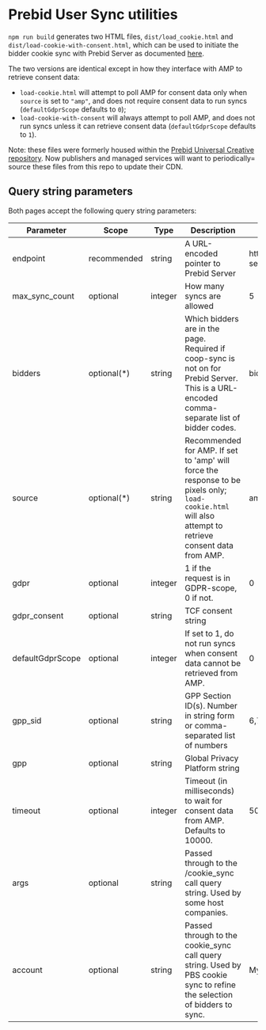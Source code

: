 # Prebid User Sync utilities

`npm run build` generates two HTML files, `dist/load_cookie.html` and `dist/load-cookie-with-consent.html`, which can be used to initiate the bidder cookie sync with Prebid Server as documented [here](https://docs.prebid.org/prebid-server/developers/pbs-cookie-sync.html#manually-initiating-a-sync).

The two versions are identical except in how they interface with AMP to retrieve consent data:

 - `load-cookie.html` will attempt to poll AMP for consent data only when `source` is set to `"amp"`, and does not require consent data to run syncs (`defaultGdprScope` defaults to `0`);
 - `load-cookie-with-consent` will always attempt to poll AMP, and does not run syncs unless it can retrieve consent data (`defaultGdprScope` defaults to `1`).

Note: these files were formerly housed within the [Prebid Universal Creative repository](https://github.com/prebid/prebid-universal-creative). Now publishers and managed services will want to periodically= source these files from this repo to update their CDN.
 
## Query string parameters

Both pages accept the following query string parameters:

| Parameter        | Scope        | Type    | Description                                                                                                                                              | Example                                              |
|------------------|--------------|---------|----------------------------------------------------------------------------------------------------------------------------------------------------------|------------------------------------------------------|
| endpoint         | recommended  | string  | A URL-encoded pointer to Prebid Server                                                                                                                   | https%3A%2F%2Fprebid-server.example.com%2Fcookie_sync |
| max_sync_count   | optional     | integer | How many syncs are allowed                                                                                                                               | 5                                                    |
| bidders          | optional(*)  | string  | Which bidders are in the page. Required if coop-sync is not on for Prebid Server. This is a URL-encoded comma-separate list of bidder codes.             | bidderA%2CbidderB                                    |
| source           | optional(*)  | string  | Recommended for AMP. If set to 'amp' will force the response to be pixels only; `load-cookie.html`  will also attempt to retrieve consent data from AMP. | amp                                                  |
| gdpr             | optional     | integer | 1 if the request is in GDPR-scope, 0 if not.                                                                                                             | 0                                                    |
| gdpr_consent     | optional     | string  | TCF consent string                                                                                                                                       |                                                      |
| defaultGdprScope | optional     | integer | If set to 1, do not run syncs when consent data cannot be retrieved from AMP.                                                                            | 0                                                    |
| gpp_sid          | optional | string  | GPP Section ID(s). Number in string form or comma-separated list of numbers                                                                              | 6,7                                                  |
| gpp              | optional | string | Global Privacy Platform string |                                             |
| timeout          | optional     | integer | Timeout (in milliseconds) to wait for consent data from AMP. Defaults to 10000.                                                                          | 500                                                  |
| args             | optional     | string  | Passed through to the /cookie_sync call query string. Used by some host companies.                                                                       |                                                      |
| account          | optional     | string  | Passed through to the cookie_sync call query string. Used by PBS cookie sync to refine the selection of bidders to sync. | MyAccountID1234            |